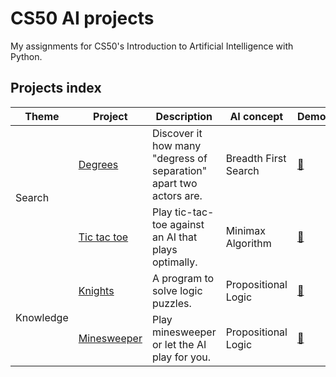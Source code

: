 # CS50 AI projects

My assignments for CS50's Introduction to Artificial Intelligence with Python.

## Projects index

<table>
    <thead>
        <tr>
            <th>Theme</th>
            <th>Project</th>
            <th>Description</th>
            <th>AI concept</th>
            <th>Demo</th>
        </tr>
    </thead>
    <tbody>
        <tr>
            <td rowspan=2>Search</td>
            <td><a href="./0-search/0a-degrees">Degrees</a></td>
            <td>Discover it how many "degress of separation" apart two actors are.</td>
            <td>Breadth First Search</td>
            <td><a href="https://youtu.be/Wy-XiPI1OCM">🔗</a></td>
        </tr>
        <tr>
            <td><a href="./0-search/0b-tictactoe">Tic tac toe</a></td>
            <td>Play tic-tac-toe against an AI that plays optimally.</td>
            <td>Minimax Algorithm</td>
            <td><a href="https://youtu.be/W979_duHrC8">🔗</a></td>
        </tr>
        <tr>
            <td rowspan=2>Knowledge</td>
            <!-- deductive reasoning -->
            <td><a href="./1-knowledge/1a-knights">Knights</a></td>
            <td>A program to solve logic puzzles.</td>
            <td>Propositional Logic</td>
            <td><a href="https://youtu.be/GzSLLLYX2U0">🔗</a></td>
        </tr>
        <tr>
            <td><a href="./1-knowledge/1b-minesweeper">Minesweeper</a></td>
            <td>Play minesweeper or let the AI play for you.</td>
            <td>Propositional Logic</td>
            <td><a href="https://youtu.be/3C4Ld6IsHY0">🔗</a></td>
        </tr>
        <!-- <tr>
            <td rowspan=2>Uncertainty</td>
            probabilistic models
        </tr>
        <tr>
        </tr> -->
    </tbody>
</table>
